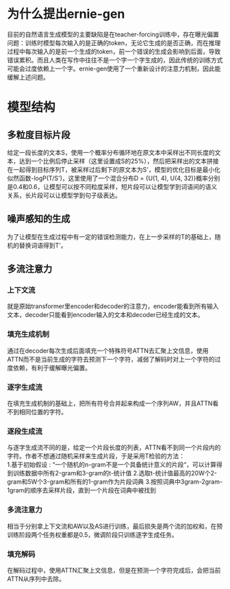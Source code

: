 # 为什么提出ernie-gen
目前的自然语言生成模型的主要缺陷是在teacher-forcing训练中，存在曝光偏置问题：训练时模型每次输入的是正确的token，无论它生成的是否正确，而在推理过程中每次输入的是前一个生成的token，前一个错误的生成会影响到后面，导致错误累积。而且人类在写作中往往不是一个字一个字生成的，因此传统的训练方式可能会过度依赖上一个字。ernie-gen使用了一个重新设计的注意力机制，因此能缓解上述问题。
# 模型结构
## 多粒度目标片段
给定一段长度的文本S，使用一个概率分布循环地在原文本中采样出不同长度的文本，达到一个比例后停止采样（这里设置成S的25%），然后把采样出的文本拼接在一起得到目标序列T，被采样过后剩下的原文本为S'，模型的优化目标是最小化似然函数-logP(T/S')，这里使用了一个混合分布D = {U(1, 4), U(4, 32)}概率分别是0.4和0.6，让模型可以按不同粒度采样，短片段可以让模型学到词语间的语义关系，长片段可以让模型学到句子级表达。
## 噪声感知的生成
为了让模型在生成过程中有一定的错误检测能力，在上一步采样的T的基础上，随机的替换词语得到T'。
## 多流注意力
### 上下文流
就是原始transformer里encoder和decoder的注意力，encoder能看到所有输入文本，decoder只能看到encoder输入的文本和decoder已经生成的文本。
### 填充生成机制
通过在decoder每次生成后面填充一个特殊符号ATTN去汇聚上文信息，使用ATTN而不是当前生成的字符去预测下一个字符，减弱了解码时对上一个字符的过度依赖，有利于缓解曝光偏置。
### 逐字生成流
在填充生成机制的基础上，把所有符号合并起来构成一个序列AW，并且ATTN看不到相同位置的字符。
### 逐段生成流
与逐字生成流不同的是，给定一个片段长度的列表，ATTN看不到同一个片段内的字符。作者不想通过随机采样来生成片段，于是采用T检验的方法：<br>
1.基于初始假设 : “一个随机的n-gram不是一个具备统计意义的片段“，可以计算得到训练数据中所有2-gram和3-gram的t-统计值
2.选取t-统计值最高的20W个2-gram和5W个3-gram和所有的1-gram作为片段词典
3.按照词典中3gram-2gram-1gram的顺序去采样片段，直到一个片段在词典中被找到
### 多流注意力
相当于分别拿上下文流和AW以及AS进行训练，最后损失是两个流的加权和，在预训练阶段两个任务权重都是0.5，微调阶段只训练逐字生成任务。
### 填充解码
在解码过程中，使用ATTN汇聚上文信息，但是在预测一个字符完成后，会把当前ATTN从序列中去除。
